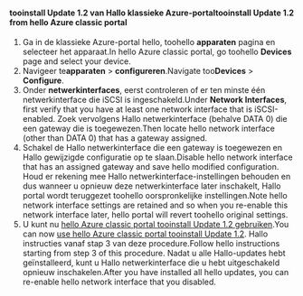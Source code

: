 <!--author=SharS last changed: 03/17/2016-->

#### <a name="tooinstall-update-12-from-hello-azure-classic-portal"></a><span data-ttu-id="5e6f8-101">tooinstall Update 1.2 van Hallo klassieke Azure-portal</span><span class="sxs-lookup"><span data-stu-id="5e6f8-101">tooinstall Update 1.2 from hello Azure classic portal</span></span>
1. <span data-ttu-id="5e6f8-102">Ga in de klassieke Azure-portal hello, toohello **apparaten** pagina en selecteer het apparaat.</span><span class="sxs-lookup"><span data-stu-id="5e6f8-102">In hello Azure classic portal, go toohello **Devices** page and select your device.</span></span>
2. <span data-ttu-id="5e6f8-103">Navigeer te**apparaten** > **configureren**.</span><span class="sxs-lookup"><span data-stu-id="5e6f8-103">Navigate too**Devices** > **Configure**.</span></span>
3. <span data-ttu-id="5e6f8-104">Onder **netwerkinterfaces**, eerst controleren of er ten minste één netwerkinterface die iSCSI is ingeschakeld.</span><span class="sxs-lookup"><span data-stu-id="5e6f8-104">Under **Network Interfaces**, first verify that you have at least one network interface that is iSCSI-enabled.</span></span> <span data-ttu-id="5e6f8-105">Zoek vervolgens Hallo netwerkinterface (behalve DATA 0) die een gateway die is toegewezen.</span><span class="sxs-lookup"><span data-stu-id="5e6f8-105">Then locate hello network interface (other than DATA 0) that has a gateway assigned.</span></span>
4. <span data-ttu-id="5e6f8-106">Schakel de Hallo netwerkinterface die een gateway is toegewezen en Hallo gewijzigde configuratie op te slaan.</span><span class="sxs-lookup"><span data-stu-id="5e6f8-106">Disable hello network interface that has an assigned gateway and save hello modified configuration.</span></span> <span data-ttu-id="5e6f8-107">Houd er rekening mee Hallo netwerkinterface-instellingen behouden en dus wanneer u opnieuw deze netwerkinterface later inschakelt, Hallo portal wordt teruggezet toohello oorspronkelijke instellingen.</span><span class="sxs-lookup"><span data-stu-id="5e6f8-107">Note hello network interface settings are retained and so when you re-enable this network interface later, hello portal will revert toohello original settings.</span></span>
5. <span data-ttu-id="5e6f8-108">U kunt nu [hello Azure classic portal tooinstall Update 1.2 gebruiken](#install-update-12-via-the-azure-classic-portal).</span><span class="sxs-lookup"><span data-stu-id="5e6f8-108">You can now [use hello Azure classic portal tooinstall Update 1.2](#install-update-12-via-the-azure-classic-portal).</span></span> <span data-ttu-id="5e6f8-109">Hallo instructies vanaf stap 3 van deze procedure.</span><span class="sxs-lookup"><span data-stu-id="5e6f8-109">Follow hello instructions starting from step 3 of this procedure.</span></span> <span data-ttu-id="5e6f8-110">Nadat u alle Hallo-updates hebt geïnstalleerd, kunt u Hallo netwerkinterface die u hebt uitgeschakeld opnieuw inschakelen.</span><span class="sxs-lookup"><span data-stu-id="5e6f8-110">After you have installed all hello updates, you can re-enable hello network interface that you disabled.</span></span>


